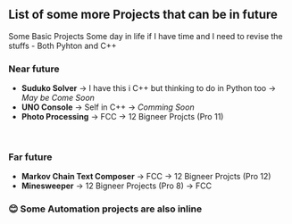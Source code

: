 ## List of some more Projects that can be in future

Some Basic Projects Some day in life if I have time and I need to revise the stuffs - Both Pyhton and C++

### Near future

- **Suduko Solver** -> I have this i C++ but thinking to do in Python too -> *May be Come Soon*
- **UNO Console** -> Self in C++ -> *Comming Soon*
- **Photo Processing** -> FCC -> 12 Bigneer Projcts (Pro 11)
<br>

### Far future

- **Markov Chain Text Composer** -> FCC -> 12 Bigneer Projcts (Pro 12)
- **Minesweeper** -> 12 Bigneer Projects (Pro 8) -> FCC

### :blush: Some Automation projects are also inline 
